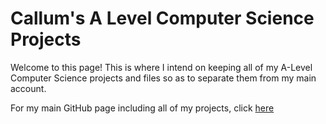 #  Callum's A Level Computer Science Projects
Welcome to this page! This is where I intend on keeping all of my A-Level Computer Science projects and files so as to separate them from my main account.

For my main GitHub page including all of my projects, click [here](https://github.com/cxllm)
